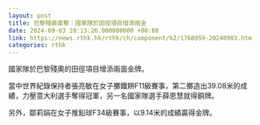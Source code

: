 ```yaml
---
layout: post
title: 巴黎殘奧直擊｜國家隊於田徑項目增添兩金
date: 2024-09-03 20:13:26.000000000 +08:00
link: https://news.rthk.hk/rthk/ch/component/k2/1768959-20240903.htm
categories: rthk
---
```


國家隊於巴黎殘奧的田徑項目增添兩面金牌。

當中世界紀錄保持者張亮敏在女子擲鐵餅F11級賽事，第二擲造出39.08米的成績，力壓意大利選手奪得冠軍，另一名國家隊選手薛恩慧就得銅牌。

另外，鄒莉娟在女子推鉛球F34級賽事，以9.14米的成績贏得金牌。
